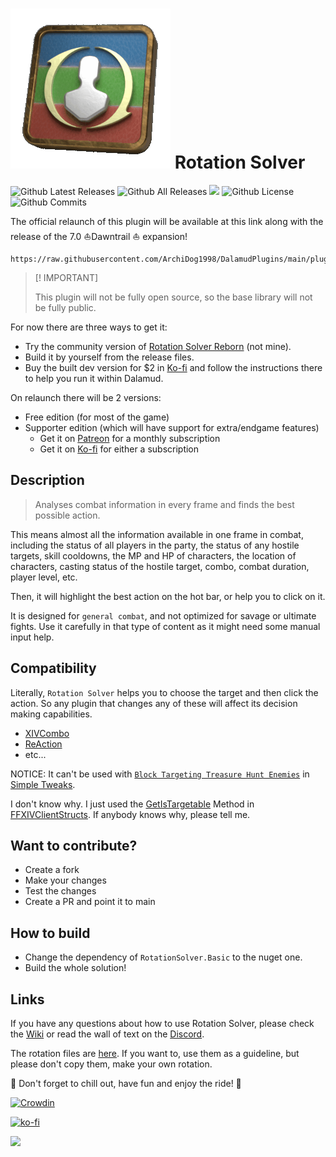 
# [![](Images/Logo.gif)](https://archidog1998.github.io/RotationSolver/#/) **Rotation Solver**

![Github Latest Releases](https://img.shields.io/github/downloads/ArchiDog1998/RotationSolver/latest/total.svg?style=for-the-badge)
![Github All Releases](https://img.shields.io/github/downloads/ArchiDog1998/RotationSolver/total.svg?style=for-the-badge)
![](https://img.shields.io/codefactor/grade/github/ArchiDog1998/RotationSolver?longCache=true&style=for-the-badge)
![Github License](https://img.shields.io/github/license/ArchiDog1998/RotationSolver.svg?label=License&style=for-the-badge)
![Github Commits](https://img.shields.io/github/commits-since/ArchiDog1998/RotationSolver/latest/main?style=for-the-badge)

The official relaunch of this plugin will be available at this link along with the release of the 7.0 :boat:Dawntrail :boat: expansion!

```
https://raw.githubusercontent.com/ArchiDog1998/DalamudPlugins/main/pluginmaster.json
```

> [! IMPORTANT]
>
> This plugin will not be fully open source, so the base library will not be fully public. 
>

For now there are three ways to get it:
- Try the community version of [Rotation Solver Reborn](https://github.com/FFXIV-CombatReborn/RotationSolverReborn) (not mine). 
- Build it by yourself from the release files.
- Buy the built dev version for $2 in [Ko-fi](https://ko-fi.com/s/7cf5ff0de3) and follow the instructions there to help you run it within Dalamud.

On relaunch there will be 2 versions:

- Free edition (for most of the game)
- Supporter edition (which will have support for extra/endgame features)
	- Get it on [Patreon](https://www.patreon.com/ArchiDog1998) for a monthly subscription
	- Get it on [Ko-fi](https://ko-fi.com/s/7cf5ff0de3) for either a subscription


## Description

> Analyses combat information in every frame and finds the best possible action.

This means almost all the information available in one frame in combat, including the status of all players in the party, the status of any hostile targets, skill cooldowns, the MP and HP of characters, the location of characters, casting status of the hostile target, combo, combat duration, player level, etc.

Then, it will highlight the best action on the hot bar, or help you to click on it.

It is designed for `general combat`, and not optimized for savage or ultimate fights. Use it carefully in that type of content as it might need some manual input help.

## Compatibility

Literally, `Rotation Solver` helps you to choose the target and then click the action. So any plugin that changes any of these will affect its decision making capabilities. 

- [XIVCombo](https://github.com/daemitus/XIVComboPlugin)
- [ReAction](https://github.com/UnknownX7/ReAction)
- etc...

NOTICE: It can't be used with [`Block Targeting Treasure Hunt Enemies`](https://github.com/Caraxi/SimpleTweaksPlugin/blob/7e94915afa17ea873d48be2c469ebdaddd2e5200/Tweaks/TreasureHuntTargets.cs) in [Simple Tweaks](https://github.com/Caraxi/SimpleTweaksPlugin). 

I don't know why. I just used the [GetIsTargetable](https://github.com/aers/FFXIVClientStructs/blob/c554a586c4649a472433734b45c59a4bc4979ead/FFXIVClientStructs/FFXIV/Client/Game/Object/GameObject.cs#L71) Method in [FFXIVClientStructs](https://github.com/aers/FFXIVClientStructs). If anybody knows why, please tell me.

## Want to contribute?

- Create a fork
- Make your changes
- Test the changes
- Create a PR and point it to main

## How to build

- Change the dependency of `RotationSolver.Basic` to the nuget one.
- Build the whole solution!

## Links

If you have any questions about how to use Rotation Solver, please check the [Wiki](https://archidog1998.github.io/RotationSolver.Templates/#/) or read the wall of text on the [Discord](https://notavaliablefornow).

The rotation files are [here](https://github.com/ArchiDog1998/FFXIVRotations). If you want to, use them as a guideline, but please don't copy them, make your own rotation.

:pizza: Don't forget to chill out, have fun and enjoy the ride! :pizza:

[![Crowdin](https://badges.crowdin.net/badge/light/crowdin-on-dark.png)](https://crowdin.com/project/rotationsolver)

[![ko-fi](https://ko-fi.com/img/githubbutton_sm.svg)](https://ko-fi.com/B0B0IN5DX)

[![](https://c7.patreon.com/https%3A%2F%2Fwww.patreon.com%2F%2Fcreator-teaser-image%2F7803473/selector/%23creator-teaser%2C.png)](https://www.patreon.com/ArchiDog1998)
